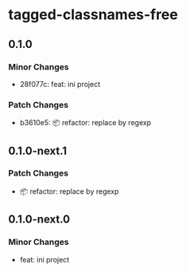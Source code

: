 # tagged-classnames-free

## 0.1.0

### Minor Changes

- 28f077c: feat: ini project

### Patch Changes

- b3610e5: 📦 refactor: replace by regexp

## 0.1.0-next.1

### Patch Changes

- 📦 refactor: replace by regexp

## 0.1.0-next.0

### Minor Changes

- feat: ini project
